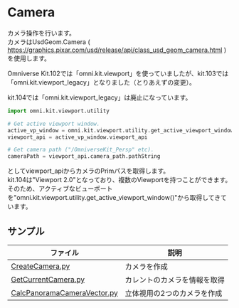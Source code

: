 # Camera

カメラ操作を行います。    
カメラはUsdGeom.Camera ( https://graphics.pixar.com/usd/release/api/class_usd_geom_camera.html ) を使用します。      

Omniverse Kit.102では「omni.kit.viewport」を使っていましたが、kit.103では「omni.kit.viewport_legacy」となりました（とりあえずの変更）。       

kit.104では「omni.kit.viewport_legacy」は廃止になっています。      
```python
import omni.kit.viewport.utility

# Get active viewport window.
active_vp_window = omni.kit.viewport.utility.get_active_viewport_window()
viewport_api = active_vp_window.viewport_api

# Get camera path ("/OmniverseKit_Persp" etc).
cameraPath = viewport_api.camera_path.pathString
```
としてviewport_apiからカメラのPrimパスを取得します。      
kit.104は"Viewport 2.0"となっており、複数のViewportを持つことができます。     
そのため、アクティブなビューポートを"omni.kit.viewport.utility.get_active_viewport_window()"から取得してきています。      


## サンプル

|ファイル|説明|     
|---|---|     
|[CreateCamera.py](./CreateCamera.py)|カメラを作成|     
|[GetCurrentCamera.py](./GetCurrentCamera.py)|カレントのカメラを情報を取得|     
|[CalcPanoramaCameraVector.py](./CalcPanoramaCameraVector.py)|立体視用の2つのカメラを作成|     

